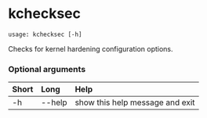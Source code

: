<!-- THIS PART OF THIS FILE IS AUTOGENERATED. DO NOT MODIFY IT. See scripts/generate-docs.sh -->
# kchecksec

```text
usage: kchecksec [-h]

```

Checks for kernel hardening configuration options.
### Optional arguments

|Short|Long|Help|
| :--- | :--- | :--- |
|-h|--help|show this help message and exit|

<!-- END OF AUTOGENERATED PART. Do not modify this line or the line below, they mark the end of the auto-generated part of the file. If you want to extend the documentation in a way which cannot easily be done by adding to the command help description, write below the following line. -->
<!-- ------------\>8---- ----\>8---- ----\>8------------ -->
